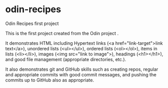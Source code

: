 # odin-recipes
Odin Recipes first project

This is the first project created from the Odin project .

It demonstrates HTML including Hypertext links (\<a href="link-target"\>link text\</a\>), unordered lists (\<ul\>\</ul\>), ordered lists (\<ol\>\</ol\>), items in lists (\<li\>\</li\>), images (\<img src="link to image"\>), headings (\<h1\>\</h1\>), and good file management (appropriate directories, etc.).

It also demonstrates git and GitHub skills such as creating repos, regular and appropriate commits with good commit messages, and pushing the commits up to GitHub also as appropriate.
